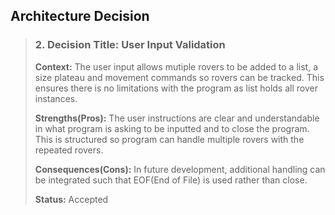 ## **Architecture Decision**
>  ### 2. Decision Title: User Input Validation
> **Context:** The user input allows mutiple rovers to be added to a list, a size plateau and movement commands so rovers can be tracked. This ensures there is no limitations with the program as list holds all rover instances.
>
> **Strengths(Pros):** The user instructions are clear and understandable in what program is asking to be inputted and to close the program. This is structured so program can handle multiple rovers with the repeated rovers.
>
> **Consequences(Cons):** In future development, additional handling can be integrated such that EOF(End of File) is used rather than close.
>
>
> **Status:** Accepted